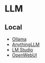 # LLM

## Local
- [Ollama](https://ollama.com/)
- [AnythingLLM](https://useanything.com/)
- [LM Studio](https://lmstudio.ai/)
- [OpenWebUI](https://openwebui.com/)
